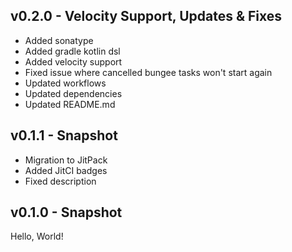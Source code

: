 ## v0.2.0 - Velocity Support, Updates & Fixes
* Added sonatype
* Added gradle kotlin dsl
* Added velocity support
* Fixed issue where cancelled bungee tasks won't start again
* Updated workflows
* Updated dependencies
* Updated README.md

## v0.1.1 - Snapshot
* Migration to JitPack
* Added JitCI badges
* Fixed description

## v0.1.0 - Snapshot
Hello, World!
